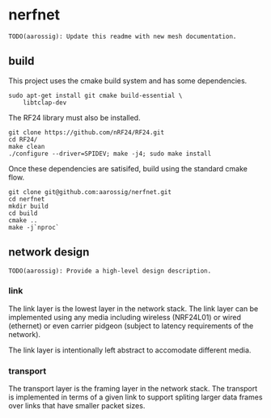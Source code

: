 # nerfnet

```
TODO(aarossig): Update this readme with new mesh documentation.
```

## build

This project uses the cmake build system and has some dependencies.

```
sudo apt-get install git cmake build-essential \
    libtclap-dev
```

The RF24 library must also be installed.

```
git clone https://github.com/nRF24/RF24.git
cd RF24/
make clean
./configure --driver=SPIDEV; make -j4; sudo make install
```

Once these dependencies are satisifed, build using the standard cmake flow.

```
git clone git@github.com:aarossig/nerfnet.git
cd nerfnet
mkdir build
cd build
cmake ..
make -j`nproc`
```

## network design

```
TODO(aarossig): Provide a high-level design description.
```

### link 

The link layer is the lowest layer in the network stack. The link layer can be
implemented using any media including wireless (NRF24L01) or wired (ethernet)
or even carrier pidgeon (subject to latency requirements of the network).

The link layer is intentionally left abstract to accomodate different media.

### transport

The transport layer is the framing layer in the network stack. The transport is
implemented in terms of a given link to support spliting larger data frames over
links that have smaller packet sizes.
